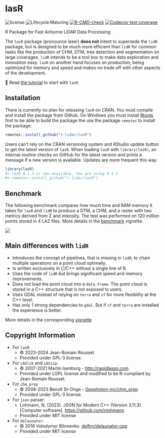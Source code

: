 # lasR

![license](https://img.shields.io/badge/Licence-GPL--3-blue.svg)
![Lifecycle:Maturing](https://img.shields.io/badge/Lifecycle-Maturing-339999)
[![R-CMD-check](https://github.com/r-lidar/lasR/actions/workflows/R-CMD-check.yaml/badge.svg)](https://github.com/r-lidar/lasR/actions/workflows/R-CMD-check.yaml)
[![Codecov test coverage](https://codecov.io/gh/r-lidar/lasR/branch/main/graph/badge.svg)](https://app.codecov.io/gh/r-lidar/lasR?branch=main)

R Package for Fast Airborne LiDAR Data Processing

The `lasR` package (pronounce laser) **does not** intent to supersede the `lidR` package, but is designed to be much more efficient than `lidR` for common tasks like the production of CHM, DTM, tree detection and segmentation on large coverages. `lidR` intends to be a tool box to make data exploration and innovation easy. `lasR` on another hand focuses on production, being optimized for memory and speed and makes no trade off with other aspects of the development.

:book: Read [the tutorial](https://r-lidar.github.io/lasR/articles/lasR2.html) to start with `lasR`

## Installation

There is currently no plan for releasing `lasR` on CRAN. You must compile and install the package from Github. On Windows you must install [Rtools](https://cran.r-project.org/bin/windows/Rtools/) first to be able to build the package the use the package `remotes` to install the package:

``` r
remotes::install_github("r-lidar/lasR")
```

Users can't rely on the CRAN versioning system and RStudio update button to get the latest version of `lasR`. When loading `lasR` with `library(lasR)`, an internal routine checks on GitHub for the latest version and prints a message if a new version is available. Updates are more frequent this way.

```r
library(lasR)
#> lasR 0.1.3 is now available. You are using 0.1.1
#> remotes::install_github("r-lidar/lasR")
```

## Benchmark

The following benchmark compares how much time and RAM memory it takes for `lasR` and `lidR` to produce a DTM, a CHM, and a raster with two metrics derived from Z and intensity. The test was performed on 120 million points stored in 4 LAZ files. More details in the [benchmark](https://r-lidar.github.io/lasR/articles/lasR4.html) vignette.

<img src="man/figures/readme_benchmark.png" style="display: block; margin: auto;" />

## Main differences with `lidR`

- Introduces the concept of pipelines, that is missing in `lidR`, to chain multiple operations on a point cloud optimally.
- Is written exclusively in C/C++ without a single line of R.
- Uses the code of `lidR` but brings significant speed and memory improvements.
- Does not load the point cloud into a `data.frame`. The point cloud is stored in a C++ structure that is not exposed to users.
- Uses GDAL instead of relying on `terra` and `sf` for more flexibility at the C++ level.
- Has only 1 strong dependencies to `gdal`. But if `sf` and  `terra` are installed the experience is better.

More details in the corresponding [vignette](https://r-lidar.github.io/lasR/articles/lasR1.html#main-differences-between-lasr-and-lidr)

## Copyright Information

- For `lasR`:
  - © 2023-2024 Jean-Romain Roussel
  - Provided under GPL-3 license.
- For `LASlib` and `LASzip`:
  - © 2007-2021 Martin Isenburg - <http://rapidlasso.com>
  - Provided under LGPL license and modified to be R-compliant by
    Jean-Romain Roussel.
- For `chm_prep`
  - © 2008-2023 Benoît St-Onge - [Geophoton-inc/chm_prep](https://github.com/Geophoton-inc/chm_prep)
  - Provided under GPL-3 license.
- For `json` parser:
  - Lohmann, N. (2023). JSON for Modern C++ (Version 3.11.3) [Computer software]. https://github.com/nlohmann
  - Provided under MIT license
- For `delaunator`:
  - © 2018 Volodymyr Bilonenko. [delfrrr/delaunator-cpp](https://github.com/delfrrr/delaunator-cpp)
  - Provided under MIT license
